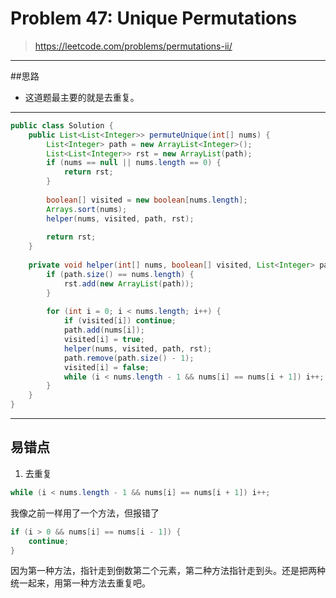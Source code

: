 # Problem 47: Unique Permutations 


> https://leetcode.com/problems/permutations-ii/

----------
##思路
* 这道题最主要的就是去重复。


-----------------------------
```java
public class Solution {
    public List<List<Integer>> permuteUnique(int[] nums) {
        List<Integer> path = new ArrayList<Integer>();
        List<List<Integer>> rst = new ArrayList(path);
        if (nums == null || nums.length == 0) {
            return rst;
        }
        
        boolean[] visited = new boolean[nums.length];
        Arrays.sort(nums);
        helper(nums, visited, path, rst);
        
        return rst;
    }
    
    private void helper(int[] nums, boolean[] visited, List<Integer> path, List<List<Integer>> rst) {
        if (path.size() == nums.length) {
            rst.add(new ArrayList(path));
        }
        
        for (int i = 0; i < nums.length; i++) {
            if (visited[i]) continue;
            path.add(nums[i]);
            visited[i] = true;
            helper(nums, visited, path, rst);
            path.remove(path.size() - 1);
            visited[i] = false;
            while (i < nums.length - 1 && nums[i] == nums[i + 1]) i++;
        }
    }
}
```
-------------------------

## 易错点
1. 去重复
```java
while (i < nums.length - 1 && nums[i] == nums[i + 1]) i++;
```
我像之前一样用了一个方法，但报错了
```java
if (i > 0 && nums[i] == nums[i - 1]) {
    continue;
}
```
因为第一种方法，指针走到倒数第二个元素，第二种方法指针走到头。还是把两种统一起来，用第一种方法去重复吧。